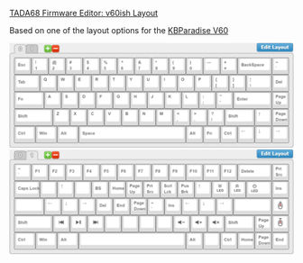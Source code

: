 [TADA68 Firmware Editor: v60ish Layout](http://123.57.250.164:3000/tada68#A5EFF27554B7D440B020D76BB83463CD)

Based on one of the layout options for the [KBParadise V60](https://deskthority.net/wiki/KBP_V60_MTS)

![Layer 0](Layer0.png)
![Layer 1](Layer1.png)